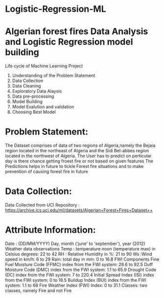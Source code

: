 # Logistic-Regression-ML

# Algerian forest fires Data Analysis and Logistic Regression model building

Life cycle of Machine Learning Project
1. Understanding of the Problem Statement
2. Data Collection
3. Data Cleaning
4. Exploratory Data Alaysis
5. Data pre-processing
6. Model Building
7. Model Evalution and validation
8. Choosing Best Model

# Problem Statement:
The Dataset comprises of data of two regions of Algeria,namely the Bejaia region located in the northeast of Algeria and the Sidi Bel-abbes region located in the northwest of Algeria.
The User has to predict on perticular day is there chance getting froest fire or not based on given features
The Predictions helps in future to tickle Forest fire situations and to make prevention of causing forest fire in future

# Data Collection:
Data Collected from UCI Repository : https://archive.ics.uci.edu/ml/datasets/Algerian+Forest+Fires+Dataset++

# Attribute Information:
Date : (DD/MM/YYYY) Day, month ('june' to 'september'), year (2012) Weather data observations
Temp : temperature noon (temperature max) in Celsius degrees: 22 to 42
RH : Relative Humidity in %: 21 to 90
Ws :Wind speed in km/h: 6 to 29
Rain: total day in mm: 0 to 16.8 FWI Components
Fine Fuel Moisture Code (FFMC) index from the FWI system: 28.6 to 92.5
Duff Moisture Code (DMC) index from the FWI system: 1.1 to 65.9
Drought Code (DC) index from the FWI system: 7 to 220.4
Initial Spread Index (ISI) index from the FWI system: 0 to 18.5
Buildup Index (BUI) index from the FWI system: 1.1 to 68
Fire Weather Index (FWI) Index: 0 to 31.1
Classes: two classes, namely Fire and not Fire

